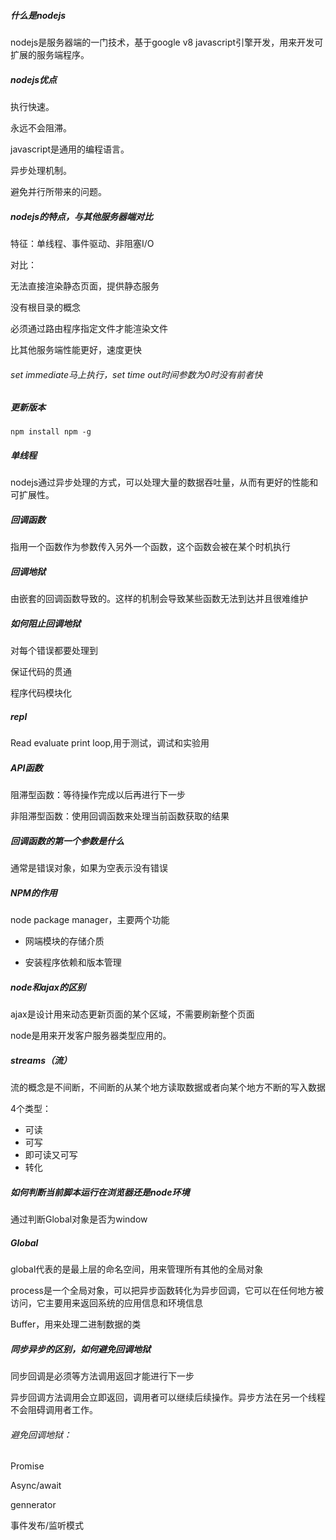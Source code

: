 ##### 什么是nodejs

nodejs是服务器端的一门技术，基于google v8 javascript引擎开发，用来开发可扩展的服务端程序。

##### nodejs优点

执行快速。

永远不会阻滞。

javascript是通用的编程语言。

异步处理机制。

避免并行所带来的问题。

##### nodejs的特点，与其他服务器端对比

特征：单线程、事件驱动、非阻塞I/O

对比：

无法直接渲染静态页面，提供静态服务

没有根目录的概念

必须通过路由程序指定文件才能渲染文件

比其他服务端性能更好，速度更快

###### set immediate马上执行，set time out时间参数为0时没有前者快

##### 更新版本

```
npm install npm -g
```

##### 单线程

nodejs通过异步处理的方式，可以处理大量的数据吞吐量，从而有更好的性能和可扩展性。

##### 回调函数

指用一个函数作为参数传入另外一个函数，这个函数会被在某个时机执行

##### 回调地狱

由嵌套的回调函数导致的。这样的机制会导致某些函数无法到达并且很难维护

##### 如何阻止回调地狱

对每个错误都要处理到

保证代码的贯通

程序代码模块化

##### repl

Read evaluate print loop,用于测试，调试和实验用

##### API函数

阻滞型函数：等待操作完成以后再进行下一步

非阻滞型函数：使用回调函数来处理当前函数获取的结果

##### 回调函数的第一个参数是什么

通常是错误对象，如果为空表示没有错误

##### NPM的作用

node package manager，主要两个功能

* 网端模块的存储介质

* 安装程序依赖和版本管理

##### node和ajax的区别

ajax是设计用来动态更新页面的某个区域，不需要刷新整个页面

node是用来开发客户服务器类型应用的。

##### streams（流）

流的概念是不间断，不间断的从某个地方读取数据或者向某个地方不断的写入数据

4个类型：

* 可读
* 可写
* 即可读又可写
* 转化

##### 如何判断当前脚本运行在浏览器还是node环境

通过判断Global对象是否为window

##### Global

global代表的是最上层的命名空间，用来管理所有其他的全局对象

process是一个全局对象，可以把异步函数转化为异步回调，它可以在任何地方被访问，它主要用来返回系统的应用信息和环境信息

Buffer，用来处理二进制数据的类

##### 同步异步的区别，如何避免回调地狱

同步回调是必须等方法调用返回才能进行下一步

异步回调方法调用会立即返回，调用者可以继续后续操作。异步方法在另一个线程不会阻碍调用者工作。

###### 避免回调地狱：

Promise

Async/await

gennerator

事件发布/监听模式